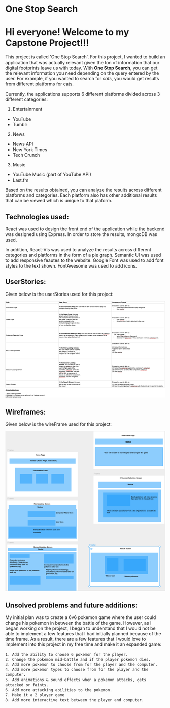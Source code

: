 # One Stop Search

# Hi everyone! Welcome to my Capstone Project!!!

This project is called 'One Stop Search'. For this project, I wanted to build an application that was actually relevant given the ton of information that our digital footprints leave us with today. With **One Stop Search**, you can get the relevant information you need depending on the query entered by the user. For example, if you wanted to search for *cats*, you would get results from different platforms for cats.

Currently, the applications supports 6 different platforms divided across 3 different categories:

1. Entertainment
- YouTube
- Tumblr

2. News
- News API
- New York Times
- Tech Crunch

3. Music
- YouTube Music (part of YouTube API)
- Last.fm

Based on the results obtained, you can analyze the results across different platforms and categories. Each platform also has other additional results that can be viewed which is unique to that plaform. 


## Technologies used:

React was used to design the front end of the application while the backend was designed using Express. In order to store the results, mongoDB was used. 

In addition, React-Vis was used to analyze the results across different categories and platforms in the form of a pie graph. Semantic UI was used to add responsive feautes to the website. Google Font was used to add font styles to the text shown. FontAwesome was used to add icons. 


## UserStories:

Given below is the userStories used for this project:

![UserStories Screenshot](https://github.com/Akshay199456/Project-1/blob/master/Additional%20Files/userStories%20Screenshot.png) 

## Wireframes:

Given below is the wireFrame used for this project:

![wireFrame Screenshot](https://github.com/Akshay199456/Project-1/blob/master/Additional%20Files/wireframe%20Screenshot.png)

## Unsolved problems and future additions:

My initial plan was to create a 6v6 pokemon game where the user could change his pokemon in between the battle of the game. However, as I began working on the project, I began to understand that I would not be able to implement a few features that I had initially planned because of the time frame. As a result, there are a few features that I would love to implement into this project in my free time and make it an expanded game:

	1. Add the ability to choose 6 pokemon for the player.
	2. Change the pokemon mid-battle and if the player pokemon dies.
	3. Add more pokemon to choose from for the player and the computer.
	4. Add more pokemon types to choose from for the player and the computer.
	5. Add animations & sound effects when a pokemon attacks, gets attacked or faints.
	6. Add more attacking abilities to the pokemon.
	7. Make it a 2 player game
	8. Add more interactive text between the player and computer.